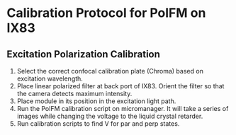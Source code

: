 # Calibration Protocol for PolFM on IX83

## Excitation Polarization Calibration

1. Select the correct confocal calibration plate (Chroma) based on excitation wavelength.
2. Place linear polarized filter at back port of IX83. Orient the filter so that the camera detects maximum intensity.
3. Place module in its position in the excitation light path. 
4. Run the PolFM calibration script on micromanager. It will take a series of images while changing the voltage to the liquid crystal retarder.
5. Run calibration scripts to find V for par and perp states. 